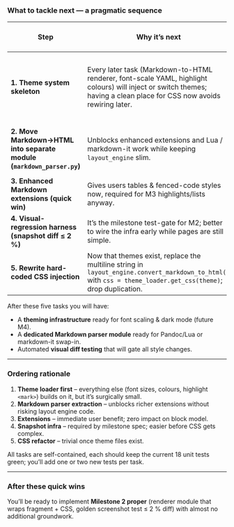 ### What to tackle next — a pragmatic sequence

| Step                                                                  | Why it’s next                                                                                                                                                          | Scope (files & tests)                                                                                                                                                                                                                                              | Time-to-value      |
| --------------------------------------------------------------------- | ---------------------------------------------------------------------------------------------------------------------------------------------------------------------- | ------------------------------------------------------------------------------------------------------------------------------------------------------------------------------------------------------------------------------------------------------------------ | ------------------ |
| **1. Theme system skeleton**                                          | Every later task (Markdown-to-HTML renderer, font-scale YAML, highlight colours) will inject or switch themes; having a clean place for CSS now avoids rewiring later. | *New* `themes/default.css` (copy hard-coded CSS)  <br>*New* `themes/dark.css` (minimal variant)  <br>*New* `src/slide_generator/theme_loader.py` → `get_css(theme="default")`  <br>Tests: `test_theme_loader.py` simply asserts file read + css string length > 0. | ≈ 20 min           |
| **2. Move Markdown→HTML into separate module (`markdown_parser.py`)** | Unblocks enhanced extensions and Lua / markdown-it work while keeping `layout_engine` slim.                                                                            | *New* `src/slide_generator/markdown_parser.py` — wrap `markdown.markdown()` plus future plugins.  <br>Refactor `layout_engine` to call it.  <br>Update tests to import `markdown_parser`.                                                                          | ≈ 30 min           |
| **3. Enhanced Markdown extensions (quick win)**                       | Gives users tables & fenced-code styles now, required for M3 highlights/lists anyway.                                                                                  | Add `tables`, `fenced_code`, `sane_lists`, `attr_list` to parser; unit test converts sample table and asserts `<table>` present.                                                                                                                                   | ≈ 15 min           |
| **4. Visual-regression harness (snapshot diff ≤ 2 %)**                | It’s the milestone test-gate for M2; better to wire the infra early while pages are still simple.                                                                      | *New* `tests/visual/test_snapshot.py`  <br>Uses Puppeteer to screenshot `.slide`, compares with golden PNG via pillow diff; threshold 2 %.                                                                                                                         | ≈ 45 min (one-off) |
| **5. Rewrite hard-coded CSS injection**                               | Now that themes exist, replace the multiline string in `layout_engine.convert_markdown_to_html()` with `css = theme_loader.get_css(theme)`; drop duplication.          | A few lines changed; all tests must still pass.                                                                                                                                                                                                                    | ≈ 10 min           |

After these five tasks you will have:

* A **theming infrastructure** ready for font scaling & dark mode (future M4).
* A **dedicated Markdown parser module** ready for Pandoc/Lua or markdown-it swap-in.
* Automated **visual diff testing** that will gate all style changes.

---

### Ordering rationale

1. **Theme loader first** – everything else (font sizes, colours, highlight `<mark>`) builds on it, but it’s surgically small.
2. **Markdown parser extraction** – unblocks richer extensions without risking layout engine code.
3. **Extensions** – immediate user benefit; zero impact on block model.
4. **Snapshot infra** – required by milestone spec; easier before CSS gets complex.
5. **CSS refactor** – trivial once theme files exist.

All tasks are self-contained, each should keep the current 18 unit tests green; you’ll add one or two new tests per task.

---

### After these quick wins

You’ll be ready to implement **Milestone 2 proper** (renderer module that wraps fragment + CSS, golden screenshot test ≤ 2 % diff) with almost no additional groundwork.
